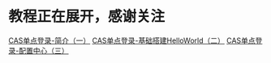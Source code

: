 # 教程正在展开，感谢关注

[CAS单点登录-简介（一）](tutorial/Introduction.html )
[CAS单点登录-基础搭建HelloWorld（二）](tutorial/HelloWorld.html )
[CAS单点登录-配置中心（三）](tutorial/ConfigServer.html )